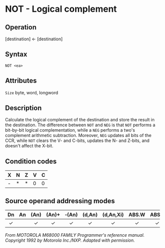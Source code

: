 # NOT - Logical complement

## Operation
[destination] ← [destination]

## Syntax
```assembly
NOT <ea>
```

## Attributes
`Size`  byte, word, longword

## Description
Calculate the logical complement of the destination and store the result in the destination. The difference between `NOT` and `NEG` is that `NOT` performs a bit-by-bit logical complementation, while a `NEG` performs a two's complement arithmetic subtraction. Moreover, `NEG` updates all bits of the CCR, while `NOT` clears the V- and C-bits, updates the N- and Z-bits, and doesn't affect the X-bit.

## Condition codes
|X|N|Z|V|C|
|--|--|--|--|--|
|-|*|*|0|0|

## Source operand addressing modes
|Dn|An|(An)|(An)+|&#x2011;(An)|(d,An)|(d,An,Xi)|ABS.W|ABS.L|(d,PC)|(d,PC,Xn)|imm|
|:-:|:-:|:-:|:-:|:-:|:-:|:-:|:-:|:-:|:-:|:-:|:-:|
|✓||✓|✓|✓|✓|✓|✓|✓||||

*From MOTOROLA M68000 FAMILY Programmer's reference manual. Copyright 1992 by Motorola Inc./NXP. Adapted with permission.*